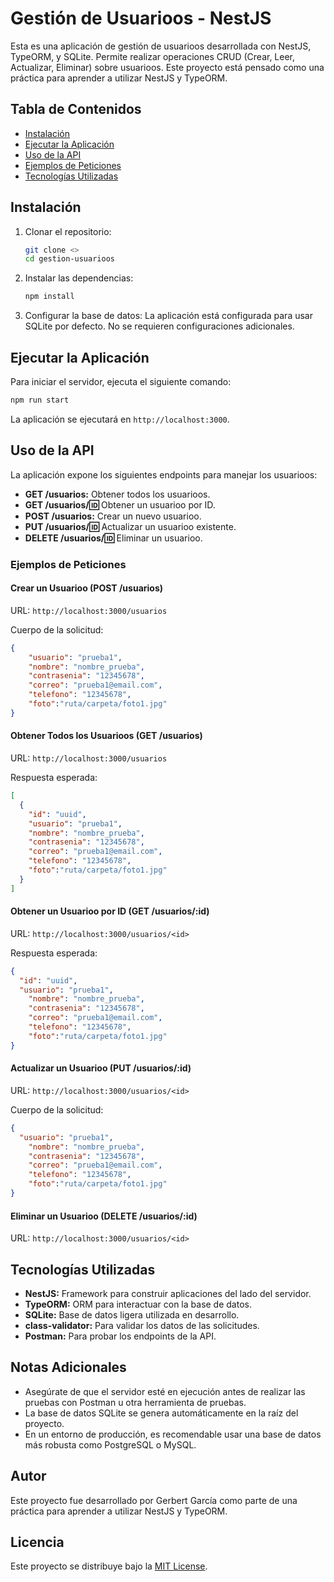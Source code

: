 # Gestión de Usuarioos - NestJS

Esta es una aplicación de gestión de usuarioos desarrollada con NestJS, TypeORM, y SQLite. Permite realizar operaciones CRUD (Crear, Leer, Actualizar, Eliminar) sobre usuarioos. Este proyecto está pensado como una práctica para aprender a utilizar NestJS y TypeORM.

## Tabla de Contenidos
- [Instalación](#instalación)
- [Ejecutar la Aplicación](#ejecutar-la-aplicación)
- [Uso de la API](#uso-de-la-api)
- [Ejemplos de Peticiones](#ejemplos-de-peticiones)
- [Tecnologías Utilizadas](#tecnologías-utilizadas)

## Instalación

1. Clonar el repositorio:
   ```bash
   git clone <>
   cd gestion-usuarioos
   ```

2. Instalar las dependencias:
   ```bash
   npm install
   ```

3. Configurar la base de datos: La aplicación está configurada para usar SQLite por defecto. No se requieren configuraciones adicionales.

## Ejecutar la Aplicación

Para iniciar el servidor, ejecuta el siguiente comando:

```bash
npm run start
```

La aplicación se ejecutará en `http://localhost:3000`.

## Uso de la API

La aplicación expone los siguientes endpoints para manejar los usuarioos:

- **GET /usuarios:** Obtener todos los usuarioos.
- **GET /usuarios/:id:** Obtener un usuarioo por ID.
- **POST /usuarios:** Crear un nuevo usuarioo.
- **PUT /usuarios/:id:** Actualizar un usuarioo existente.
- **DELETE /usuarios/:id:** Eliminar un usuarioo.

### Ejemplos de Peticiones

#### Crear un Usuarioo (POST /usuarios)

URL: `http://localhost:3000/usuarios`

Cuerpo de la solicitud:
```json
{
    "usuario": "prueba1",
    "nombre": "nombre_prueba",
    "contrasenia": "12345678",
    "correo": "prueba1@email.com",
    "telefono": "12345678",
    "foto":"ruta/carpeta/foto1.jpg"
}
```

#### Obtener Todos los Usuarioos (GET /usuarios)

URL: `http://localhost:3000/usuarios`

Respuesta esperada:
```json
[
  {
    "id": "uuid",
    "usuario": "prueba1",
    "nombre": "nombre_prueba",
    "contrasenia": "12345678",
    "correo": "prueba1@email.com",
    "telefono": "12345678",
    "foto":"ruta/carpeta/foto1.jpg"
  }
]
```

#### Obtener un Usuarioo por ID (GET /usuarios/:id)

URL: `http://localhost:3000/usuarios/<id>`

Respuesta esperada:
```json
{
  "id": "uuid",
  "usuario": "prueba1",
    "nombre": "nombre_prueba",
    "contrasenia": "12345678",
    "correo": "prueba1@email.com",
    "telefono": "12345678",
    "foto":"ruta/carpeta/foto1.jpg"
}
```

#### Actualizar un Usuarioo (PUT /usuarios/:id)

URL: `http://localhost:3000/usuarios/<id>`

Cuerpo de la solicitud:
```json
{
  "usuario": "prueba1",
    "nombre": "nombre_prueba",
    "contrasenia": "12345678",
    "correo": "prueba1@email.com",
    "telefono": "12345678",
    "foto":"ruta/carpeta/foto1.jpg"
}
```

#### Eliminar un Usuarioo (DELETE /usuarios/:id)

URL: `http://localhost:3000/usuarios/<id>`

## Tecnologías Utilizadas

- **NestJS:** Framework para construir aplicaciones del lado del servidor.
- **TypeORM:** ORM para interactuar con la base de datos.
- **SQLite:** Base de datos ligera utilizada en desarrollo.
- **class-validator:** Para validar los datos de las solicitudes.
- **Postman:** Para probar los endpoints de la API.

## Notas Adicionales

- Asegúrate de que el servidor esté en ejecución antes de realizar las pruebas con Postman u otra herramienta de pruebas.
- La base de datos SQLite se genera automáticamente en la raíz del proyecto.
- En un entorno de producción, es recomendable usar una base de datos más robusta como PostgreSQL o MySQL.

## Autor

Este proyecto fue desarrollado por Gerbert García como parte de una práctica para aprender a utilizar NestJS y TypeORM.

## Licencia

Este proyecto se distribuye bajo la [MIT License](LICENSE).
